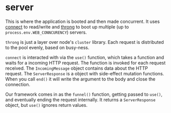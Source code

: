 # server

This is where the application is booted and then made concurrent. It uses [connect][NPMCONNECT] to read/write and [throng][NPMTHRONG] to boot up multiple (up to `process.env.WEB_CONNCURENCY`) servers.

`throng` is just a layer over node's `cluster` library. Each request is distributed to the pool evenly, based on busy-ness.

`connect` is interacted with via the `use()` function, which takes a function and waits for a incoming HTTP request. The function is invoked for each request received. The `IncomingMessage` object contains data about the HTTP request. The `ServerResponse` is a object with side-effect mutation functions. When you call `end()` it will write the argument to the body and close the connection.

Our framework comes in as the `funnel()` function, getting passed to `use()`, and eventually ending the request internally. It returns a `ServerResponse` object, but `use()` ignores return values.

[NPMCONNECT]: https://npmjs.com/package/connect
[NPMTHRONG]: https://npmjs.com/package/throng
